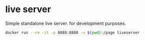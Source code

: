 # live server

Simple standalone live server. for development purposes.

```sh
docker run --rm -it -p 8888:8888 -v $(pwd):/page liveserver 
```
